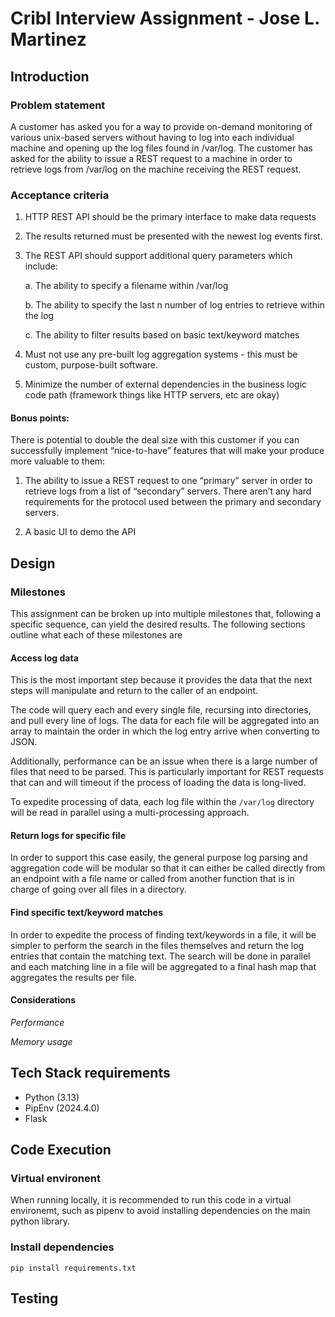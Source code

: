 # Cribl Interview Assignment - Jose L. Martinez

## Introduction

### Problem statement

A customer has asked you for a way to provide on-demand monitoring of various unix-based servers without having to log into each individual machine and opening up the log files found in /var/log. The customer has asked for the ability to issue a REST request to a machine in order to retrieve logs from /var/log on the machine receiving the REST request.

### Acceptance criteria

1. HTTP REST API should be the primary interface to make data requests

2. The results returned must be presented with the newest log events first.

3. The REST API should support additional query parameters which include:

    a. The ability to specify a filename within /var/log

    b. The ability to specify the last n number of log entries to retrieve within the log

    c. The ability to filter results based on basic text/keyword matches
  
4. Must not use any pre-built log aggregation systems - this must be custom, purpose-built software.

5. Minimize the number of external dependencies in the business logic code path (framework things like HTTP servers, etc are okay)

#### Bonus points:
There is potential to double the deal size with this customer if you can successfully implement “nice-to-have” features that will make your produce more valuable to them:

1. The ability to issue a REST request to one “primary” server in order to retrieve logs from a list of “secondary” servers. There aren’t any hard requirements for the protocol used between the primary and secondary servers.

2. A basic UI to demo the API

## Design 

### Milestones

This assignment can be broken up into multiple milestones that, following a specific sequence, can yield the desired results. The following sections outline what each of these milestones are  

#### Access log data
This is the most important step because it provides the data that the next steps will manipulate and return to the caller of an endpoint. 

The code will query each and every single file, recursing into directories, and pull every line of logs. The data for each file will be aggregated into an array to maintain the order in which the log entry arrive when converting to JSON. 

<!-- 
Given that there could be any number of formats for logs, it is important to normalize each log entry into an object with the most common and useful fields in a log.

These fields are, in no particular order:
 - timestamp
 - message
 - log level (if any)
 - metadata (if any)

 Information considered metada in this case are `user information`, `network information`, `log file`. -->

Additionally, performance can be an issue when there is a large number of files that need to be parsed. This is particularly important for REST requests that can and will timeout if the process of loading the data is long-lived.

To expedite processing of data, each log file within the `/var/log` directory will be read in parallel using a multi-processing approach. 
 
<!-- #### Aggregate log data
Once the data from log files has been normalized, it is necessary to aggregate the data into a specific data structure that will maintain the data from the log files before returning it to the caller.

The options in terms of aggregation will likely be based on timestamp to facilitate the return of newest log entries first in a response to a REST call. 

Given that maintaining large amounts log data in memory can become problem, even if normalized, it is necessary to work with a data schema and structures that minimize memory usage to prevent memory-related issues. -->

#### Return logs for specific file
In order to support this case easily, the general purpose log parsing and aggregation code will be modular so that it can either be called directly from an endpoint with a file name or called from another function that is in charge of going over all files in a directory. 

#### Find specific text/keyword matches
In order to expedite the process of finding text/keywords in a file, it will be simpler to perform the search in the files themselves and return the log entries that contain the matching text. The search will be done in parallel and each matching line in a file will be aggregated to a final hash map that aggregates the results per file.

#### Considerations 

 *Performance*


 *Memory usage*

## Tech Stack requirements
- Python (3.13)
- PipEnv (2024.4.0)
- Flask


## Code Execution
### Virtual environent
When running locally, it is recommended to run this code in a virtual environemt, such as pipenv to avoid installing dependencies on the main python library. 

### Install dependencies
`pip install requirements.txt`




## Testing
